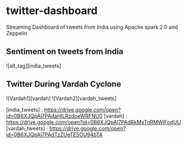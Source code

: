 # twitter-dashboard
Streaming Dashboard of tweets from India using Apache spark 2.0 and Zeppelin

## Sentiment on tweets from India

![alt_tag][india_tweets]

## Twitter During Vardah Cyclone

![Vardah1][vardah]
![Vardah2][vardah_tweets]

[india_tweets] : https://drive.google.com/open?id=0B6XJQpAl7PAdaHlLRzdoeWRFNU0
[vardah] : https://drive.google.com/open?id=0B6XJQpAl7PAdRkMxTnRMWjFodUU
[vardah_tweets] : https://drive.google.com/open?id=0B6XJQpAl7PAdTzZUeTE5OU94bTA

